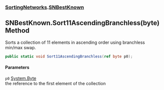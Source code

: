 ### [SortingNetworks](./SortingNetworks.md 'SortingNetworks').[SNBestKnown](./SortingNetworks-SNBestKnown.md 'SortingNetworks.SNBestKnown')
## SNBestKnown.Sort11AscendingBranchless(byte) Method
Sorts a collection of 11 elements in ascending order using branchless min/max swap.  
```csharp
public static void Sort11AscendingBranchless(ref byte p0);
```
#### Parameters
<a name='SortingNetworks-SNBestKnown-Sort11AscendingBranchless(byte)-p0'></a>
`p0` [System.Byte](https://docs.microsoft.com/en-us/dotnet/api/System.Byte 'System.Byte')  
the reference to the first element of the collection  
  

